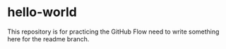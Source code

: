 # hello-world
This repository is for practicing the GitHub Flow
need to write something here for the readme branch.
